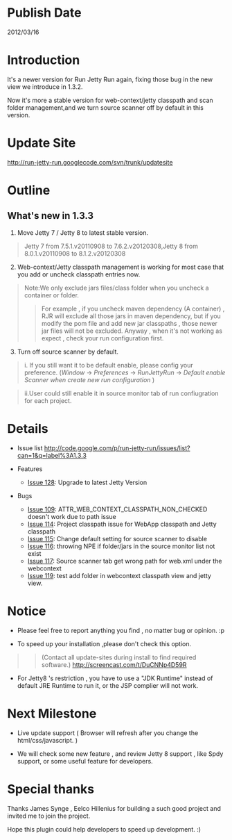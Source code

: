# Publish Date #

2012/03/16

# Introduction #

It's a newer version for Run Jetty Run again,
fixing those bug in the new view we introduce in 1.3.2.

Now it's more a stable version for web-context/jetty classpath and scan folder management,and we turn source scanner off by default in this version.


# Update Site #

http://run-jetty-run.googlecode.com/svn/trunk/updatesite


# Outline #

## What's new in 1.3.3 ##

1. Move Jetty 7 / Jetty 8 to latest stable version.
> Jetty 7 from 7.5.1.v20110908 to 7.6.2.v20120308,Jetty 8 from 8.0.1.v20110908 to 8.1.2.v20120308


2. Web-context/Jetty classpath management is working for most case that you add or uncheck  classpath entries now.

> Note:We only exclude jars files/class folder when you uncheck a container or folder.
> > For example , if you uncheck maven dependency (A container) , RJR will exclude all those jars in maven dependency, but if you modify the pom  file and add new jar classpaths , those newer jar files will not be excluded.
> > Anyway , when it's not working as expect , check your run configuration first.


3. Turn off source scanner by default.

> i. If you still want it to be default enable, please config your preference. (_Window_ -> _Preferences_ -> _RunJettyRun_ -> _Default enable Scanner when create new run configuration_ )

> ii.User could still enable it in source monitor tab of run confiugration for each project.



# Details #

  * Issue list http://code.google.com/p/run-jetty-run/issues/list?can=1&q=label%3A1.3.3

  * Features
    * [Issue 128](https://code.google.com/p/run-jetty-run/issues/detail?id=128): Upgrade to latest Jetty Version

  * Bugs
    * [Issue 109](https://code.google.com/p/run-jetty-run/issues/detail?id=109): ATTR\_WEB\_CONTEXT\_CLASSPATH\_NON\_CHECKED doesn't work due to path issue
    * [Issue 114](https://code.google.com/p/run-jetty-run/issues/detail?id=114): Project classpath issue for WebApp classpath and Jetty classpath
    * [Issue 115](https://code.google.com/p/run-jetty-run/issues/detail?id=115): Change default setting for source scanner to disable
    * [Issue 116](https://code.google.com/p/run-jetty-run/issues/detail?id=116): throwing NPE if folder/jars in the source monitor list not exist
    * [Issue 117](https://code.google.com/p/run-jetty-run/issues/detail?id=117): Source scanner tab get wrong path for web.xml under the webcontext
    * [Issue 119](https://code.google.com/p/run-jetty-run/issues/detail?id=119): test add folder in webcontext classpath view and jetty view.



# Notice #

  * Please feel free to report anything you find , no matter bug or opinion. :p

  * To speed up your installation ,please don't check this option.
> > (Contact all update-sites during install to find required software.)
> > http://screencast.com/t/DuCNNp4D59R

  * For Jetty8 's restriction , you have to use a "JDK Runtime" instead of default JRE Runtime to run it, or the JSP complier will not work.


# Next Milestone #

  * Live update support ( Browser will refresh after you change the html/css/javascript. )

  * We will check some new feature , and review Jetty 8 support ,
like Spdy support, or some useful feature for developers.


# Special thanks #

Thanks James Synge , Eelco Hillenius for building a such good project and invited me to join the project.

Hope this plugin could help developers to speed up development. :)